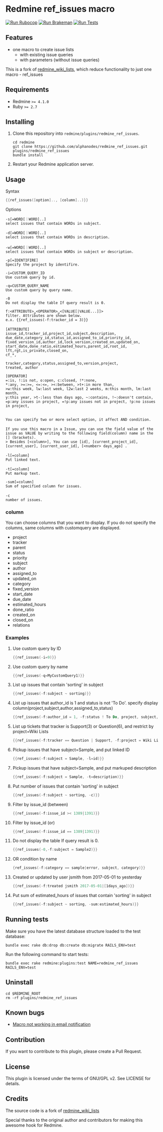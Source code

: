 # Redmine ref_issues macro

[![Run Rubocop](https://github.com/AlphaNodes/redmine_ref_issues/workflows/Run%20Rubocop/badge.svg)](https://github.com/AlphaNodes/redmine_ref_issues/actions?query=workflow%3A%22Run+Rubocop%22) [![Run Brakeman](https://github.com/AlphaNodes/redmine_ref_issues/workflows/Run%20Brakeman/badge.svg)](https://github.com/AlphaNodes/redmine_ref_issues/actions?query=workflow%3A%22Run+Brakeman%22) [![Run Tests](https://github.com/AlphaNodes/redmine_ref_issues/workflows/Tests/badge.svg)](https://github.com/AlphaNodes/redmine_ref_issues/actions?query=workflow%3ATests)

## Features

- one macro to create issue lists
  - with existing issue queries
  - with parameters (without issue queries)

This is a fork of [redmine_wiki_lists](https://github.com/tkusukawa/redmine_wiki_lists), which reduce functionality to just one macro - ref_issues

## Requirements

- Redmine `>= 4.1.0`
- Ruby `>= 2.7`

## Installing

1. Clone this repository into `redmine/plugins/redmine_ref_issues`.

   ```shell
   cd redmine
   git clone https://github.com/alphanodes/redmine_ref_issues.git plugins/redmine_ref_issues
   bundle install
   ```

2. Restart your Redmine application server.

## Usage

Syntax

```PowerShell
{{ref_issues([option].., [column]..)}}
```

Options

```text
-s[=WORD[｜WORD]..]
select issues that contain WORDs in subject.

-d[=WORD[｜WORD]..]
select issues that contain WORDs in description.
　
-w[=WORD[｜WORD]..]
select issues that contain WORDs in subject or description.

-p[=IDENTIFIRE]
Specify the project by identifire.

-i=CUSTOM_QUERY_ID
Use custom query by id.

-q=CUSTOM_QUERY_NAME
Use custom query by query name.

-0
Do not display the table If query result is 0.

f:<ATTRIBUTE>␣<OPERATOR>␣<[VALUE[|VALUE...]]>
filter. Attributes are shown below.
e.x. {{ref_issues(-f:tracker_id = 3)}}
　
[ATTRIBUTE]
issue_id,tracker_id,project_id,subject,description,
due_date,category_id,status_id,assigned_to_id,priority_id,
fixed_version_id,author_id,lock_version,created_on,updated_on,
start_date,done_ratio,estimated_hours,parent_id,root_id,
lft,rgt,is_private,closed_on,
cf_*,

tracker,category,status,assigned_to,version,project,
treated, author

[OPERATOR]
=:is, !:is not, o:open, c:closed, !*:none,
*:any, >=:>=, <=:<=, ><:between, >t+:in more than,
>w:this week, lw:last week, l2w:last 2 weeks, m:this month, lm:last month,
y:this year, >t-:less than days ago, ~:contains, !~:doesn't contain,
=p:any issues in project, =!p:any issues not in project, !p:no issues in project,

　
You can specify two or more select option, it affect AND condition.
　
If you use this macro in a Issue, you can use the field value of the issue as VALUE by writing to the following field(column) name in the [] (brackets).
> Besides [<column>], You can use [id], [current_project_id], [current_user], [current_user_id], [<number> days_ago] .
　
-l[=column]
Put linked text.
　
-t[=column]
Put markup text.

-sum[=column]
Sum of specified column for issues.
　
-c
number of issues.
```

### column

You can choose columns that you want to display.
If you do not specify the columns, same columns with customquery are displayed.

- project
- tracker
- parent
- status
- priority
- subject
- author
- assigned_to
- updated_on
- category
- fixed_version
- start_date
- due_date
- estimated_hours
- done_ratio
- created_on
- closed_on
- relations

### Examples

1. Use custom query by ID

   ```PowerShell
   {{ref_issues(-i=9)}}
   ```

2. Use custom query by name

   ```PowerShell
   {{ref_issues(-q=MyCustomQuery1)}}
   ```

3. List up issues that contain 'sorting' in subject

   ```PowerShell
   {{ref_issues(-f:subject ~ sorting)}}
   ```

4. List up issues that author_id is 1 and status is not 'To Do'. specify display column(project,subject,author,assigned_to,status)

   ```PowerShell
   {{ref_issues(-f:author_id = 1, -f:status ! To Do, project, subject, author, assigned_to, status)}}
   ```

5. List up tickets that tracker is Support(3) or Question(6), and restrict by project=Wiki Lists

   ```PowerShell
   {{ref_issues(-f:tracker == Question | Support, -f:project = Wiki Lists)}}
   ```

6. Pickup issues that have subject=Sample, and put linked ID

   ```PowerShell
   {{ref_issues(-f:subject = Sample, -l=id)}}
   ```

7. Pickup issues that have subject=Sample, and put markuped description

   ```PowerShell
   {{ref_issues(-f:subject = Sample, -t=description)}}
   ```

8. Put number of issues that contain 'sorting' in subject

   ```PowerShell
   {{ref_issues(-f:subject ~ sorting, -c)}}
   ```

9. Filter by issue_id (between)

     ```PowerShell
     {{ref_issues(-f:issue_id >< 1389|1391)}}
     ```

10. Filter by issue_id (or)

     ```PowerShell
    {{ref_issues(-f:issue_id == 1389|1391)}}
    ```

11. Do not display the table If query result is 0.

    ```PowerShell
    {{ref_issues(-0,-f:subject = Sample2)}}
    ```

12. OR condition by name

    ```PowerShell
    {ref_issues(-f:category == sample|error, subject, category)}}
    ```

13. Created or updated by user jsmith from 2017-05-01 to yesterday

    ```PowerShell
    {{ref_issues(-f:treated jsmith 2017-05-01|[1days_ago])}}
    ```

14. Put sum of estimated_hours of issues that contain 'sorting' in subject

    ```PowerShell
    {{ref_issues(-f:subject ~ sorting, -sum:estimated_hours)}}
    ```

## Running tests

Make sure you have the latest database structure loaded to the test database:

```shell
bundle exec rake db:drop db:create db:migrate RAILS_ENV=test
```

Run the following command to start tests:

```shell
bundle exec rake redmine:plugins:test NAME=redmine_ref_issues RAILS_ENV=test
```

## Uninstall

```shell
cd $REDMINE_ROOT
rm -rf plugins/redmine_ref_issues
```

## Known bugs

- [Macro not working in email notification](https://www.r-labs.org/issues/1405)

## Contribution

If you want to contribute to this plugin, please create a Pull Request.

## License

This plugin is licensed under the terms of GNU/GPL v2.
See LICENSE for details.

## Credits

The source code is a fork of [redmine_wiki_lists](https://github.com/tkusukawa/redmine_wiki_lists)

Special thanks to the original author and contributors for making this awesome hook for Redmine.
